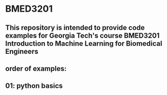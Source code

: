 # BMED3201
## This repository is intended to provide code examples for Georgia Tech's course BMED3201 Introduction to Machine Learning for Biomedical Engineers

## order of examples:

## 01: python basics
